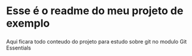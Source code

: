 # Esse é o readme do meu projeto de exemplo


#####
Aqui ficara todo conteudo do projeto para estudo sobre git no modulo
Git Essentials